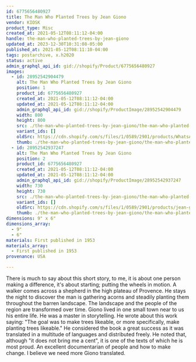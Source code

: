 ```yaml
---
id: 6775656480927
title: The Man Who Planted Trees by Jean Giono
vendor: KIOSK
product_type: Misc
created_at: 2021-05-12T08:11:12-04:00
handle: the-man-who-planted-trees-by-jean-giono
updated_at: 2023-12-30T10:31:08-05:00
published_at: 2021-05-12T08:11:10-04:00
tags: postarchive, x.h2020
status: active
admin_graphql_api_id: gid://shopify/Product/6775656480927
images:
  - id: 28952542904479
    alt: The Man Who Planted Trees by Jean Giono
    position: 1
    product_id: 6775656480927
    created_at: 2021-05-12T08:11:12-04:00
    updated_at: 2021-05-12T08:11:12-04:00
    admin_graphql_api_id: gid://shopify/ProductImage/28952542904479
    width: 800
    height: 800
    src: ./the-man-who-planted-trees-by-jean-giono/the-man-who-planted-trees-by-jean-giono__0.jpg
    variant_ids: []
    oldSrc: https://cdn.shopify.com/s/files/1/0589/2901/products/WhatsAppImage2020-12-08at9.55.27PM.jpg?v=1620821472
    thumb: ./the-man-who-planted-trees-by-jean-giono/the-man-who-planted-trees-by-jean-giono__0-thumb.jpg
  - id: 28952542937247
    alt: The Man Who Planted Trees by Jean Giono
    position: 2
    product_id: 6775656480927
    created_at: 2021-05-12T08:11:12-04:00
    updated_at: 2021-05-12T08:11:12-04:00
    admin_graphql_api_id: gid://shopify/ProductImage/28952542937247
    width: 730
    height: 730
    src: ./the-man-who-planted-trees-by-jean-giono/the-man-who-planted-trees-by-jean-giono__1.jpg
    variant_ids: []
    oldSrc: https://cdn.shopify.com/s/files/1/0589/2901/products/jean-giono-6f704e37-0924-47b9-8e61-c2e6068fdba-resize-750.jpg?v=1620821472
    thumb: ./the-man-who-planted-trees-by-jean-giono/the-man-who-planted-trees-by-jean-giono__1-thumb.jpg
dimensions: 9" x 6"
dimensions_array:
  - 9"
  - 6"
materials: First published in 1953
materials_array:
  - First published in 1953
provenance: USA

---
```


There is much to say about this short story, to me, it is about one person making a difference, it's about starting; putting the wheels in motion. A walker comes across a shepherd in the high plateau of Provence. He stays the night to discover the man is gathering acorns and steadily planting them throughout the barren landscape. The landscape and the people of the region are transformed over time. Giono lived in one small town near to us his entire life. He was a master in storytelling. He wrote about this work saying: "The goal was to make trees likeable, or more specifically, make planting trees likeable." He considered the book a great success as it was translated in a multitude of languages and distributed freely. He noted that, although "it does not bring me a cent", it is one of the texts of which he is most proud. An excellent documentarian of people and how to make change. I believe we need more Giono translated.